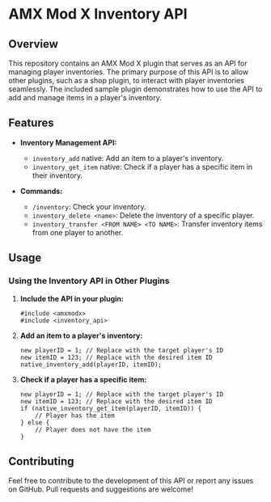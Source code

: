 # AMX Mod X Inventory API

## Overview

This repository contains an AMX Mod X plugin that serves as an API for managing player inventories. The primary purpose of this API is to allow other plugins, such as a shop plugin, to interact with player inventories seamlessly. The included sample plugin demonstrates how to use the API to add and manage items in a player's inventory.

## Features

- **Inventory Management API:**
  - `inventory_add` native: Add an item to a player's inventory.
  - `inventory_get_item` native: Check if a player has a specific item in their inventory.

- **Commands:**
  - `/inventory`: Check your inventory.
  - `inventory_delete <name>`: Delete the inventory of a specific player.
  - `inventory_transfer <FROM NAME> <TO NAME>`: Transfer inventory items from one player to another.

## Usage

### Using the Inventory API in Other Plugins

1. **Include the API in your plugin:**
   ```pawn
   #include <amxmodx>
   #include <inventory_api>
   ```

2. **Add an item to a player's inventory:**
   ```pawn
   new playerID = 1; // Replace with the target player's ID
   new itemID = 123; // Replace with the desired item ID
   native_inventory_add(playerID, itemID);
   ```

3. **Check if a player has a specific item:**
   ```pawn
   new playerID = 1; // Replace with the target player's ID
   new itemID = 123; // Replace with the desired item ID
   if (native_inventory_get_item(playerID, itemID)) {
       // Player has the item
   } else {
       // Player does not have the item
   }
   ```
## Contributing

Feel free to contribute to the development of this API or report any issues on GitHub. Pull requests and suggestions are welcome!
